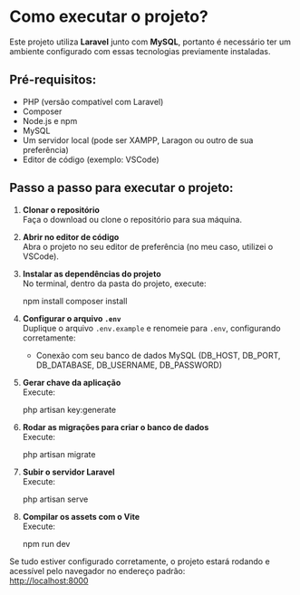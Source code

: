 # Como executar o projeto?

Este projeto utiliza **Laravel** junto com **MySQL**, portanto é necessário ter um ambiente configurado com essas tecnologias previamente instaladas.

## Pré-requisitos:
- PHP (versão compatível com Laravel)
- Composer
- Node.js e npm
- MySQL
- Um servidor local (pode ser XAMPP, Laragon ou outro de sua preferência)
- Editor de código (exemplo: VSCode)


## Passo a passo para executar o projeto:

1. **Clonar o repositório**  
   Faça o download ou clone o repositório para sua máquina.

2. **Abrir no editor de código**  
   Abra o projeto no seu editor de preferência (no meu caso, utilizei o VSCode).

3. **Instalar as dependências do projeto**  
   No terminal, dentro da pasta do projeto, execute:

   npm install
   composer install


4. **Configurar o arquivo `.env`**  
   Duplique o arquivo `.env.example` e renomeie para `.env`, configurando corretamente:
   - Conexão com seu banco de dados MySQL (DB_HOST, DB_PORT, DB_DATABASE, DB_USERNAME, DB_PASSWORD)

5. **Gerar chave da aplicação**  
   Execute:

   php artisan key:generate
  

6. **Rodar as migrações para criar o banco de dados**  
   Execute:

   php artisan migrate
   

7. **Subir o servidor Laravel**  
   Execute:
  
   php artisan serve
  

8. **Compilar os assets com o Vite**  
   Execute:
   
   npm run dev
   



Se tudo estiver configurado corretamente, o projeto estará rodando e acessível pelo navegador no endereço padrão:  
[http://localhost:8000](http://localhost:8000)

